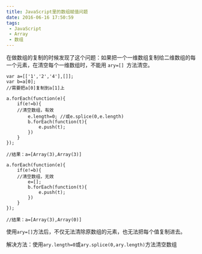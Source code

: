 ```yaml
---
title: JavaScript里的数组赋值问题
date: 2016-06-16 17:50:59
tags:
 - JavaScript
 - Array
 - 数组
---
```



在做数组的复制的时候发现了这个问题：如果把一个一维数组复制给二维数组的每一个元素，在清空每个一维数组时，不能用 `ary=[] `方法清空。

    var a=[['1','2','4'],[]];
    var b=a[0];
	//需要把a[0]复制到a[1]上
	
    a.forEach(function(e){
        if(e!=b){
		//清空数组，有效
            e.length=0; //或e.splice(0,e.length)
            b.forEach(function(t){
                e.push(t);
            })
        }
    });

    //结果：a=[Array(3),Array(3)]

    a.forEach(function(e){
        if(e!=b){
		//清空数组，无效
            e=[];
            b.forEach(function(t){
                e.push(t);
            })
        }
    });

    //结果：a=[Array(3),Array(0)]
	

使用`ary=[]`方法后，不仅无法清除原数组的元素，也无法把每个值复制进去。

解决方法：使用`ary.length=0`或`ary.splice(0,ary.length)`方法清空数组